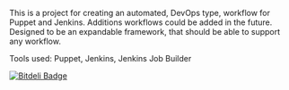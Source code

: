 
This is a project for creating an automated, DevOps type, workflow for Puppet and Jenkins. Additions workflows could be added in the future. Designed to be an expandable framework, that should be able to support any workflow.

Tools used: Puppet, Jenkins, Jenkins Job Builder



[![Bitdeli Badge](https://d2weczhvl823v0.cloudfront.net/devops-workflow/readme/trend.png)](https://bitdeli.com/free "Bitdeli Badge")

